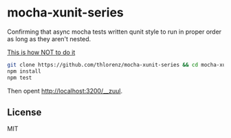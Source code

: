 # mocha-xunit-series

Confirming that async mocha tests written qunit style to run in proper order as long as they aren't nested.

[This is how NOT to do it](https://github.com/thlorenz/mocha-xunit-series/blob/master/test/foo-nested.js)

```sh
git clone https://github.com/thlorenz/mocha-xunit-series && cd mocha-xunit-series
npm install
npm test
```

Then opent [http://localhost:3200/__zuul](http://localhost:3200/__zuul).

## License

MIT
